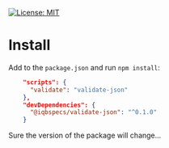 [![License: MIT](https://img.shields.io/badge/License-MIT-yellow.svg)](https://opensource.org/licenses/MIT)

# Install

Add to the `package.json` and run `npm install`:

```json
    "scripts": {
      "validate": "validate-json"
    },
    "devDependencies": {
      "@iqbspecs/validate-json": "^0.1.0"
    }
```
Sure the version of the package will change...


